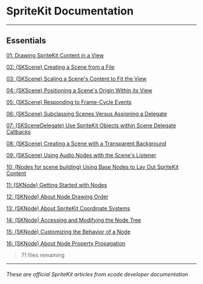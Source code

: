 # SpriteKit Documentation

-------------------------

## Essentials

[01: Drawing SpriteKit Content in a View](/tech_notes/spritekit_documentation/001-drawing-spritekit-content-in-a-view)

[02: (SKScene) Creating a Scene from a File](/tech_notes/spritekit_documentation/002-skscene-creating-a-scene-from-a-file)

[03: (SKScene) Scaling a Scene's Content to Fit the View](/tech_notes/spritekit_documentation/003-skscene-scaling-a-scenes-content-to-fit-the-view)

[04: (SKScene) Positioning a Scene's Origin Within its View](/tech_notes/spritekit_documentation/004-skscene-positioning-a-scenes-origin-within-its-view)

[05: (SKScene) Responding to Frame-Cycle Events](/tech_notes/spritekit_documentation/005-skscene-responding-to-frame-cycle-events)

[06: (SKScene) Subclassing Scenes Versus Assigning a Delegate](/tech_notes/spritekit_documentation/006-skscene-subclassing-scenes-versus-assigning-a-delegate)

[07: (SKSceneDelegate) Use SpriteKit Objects within Scene Delegate Callbacks](/tech_notes/spritekit_documentation/007-skscenedelegate-use-spritekit-objects-within-scene-delegate-call)

[08: (SKScene) Creating a Scene with a Transparent Background](/tech_notes/spritekit_documentation/008-skscene-creating-a-scene-with-a-transparent-background)

[09: (SKScene) Using Audio Nodes with the Scene's Listener](/tech_notes/spritekit_documentation/009-skscene-using-audio-nodes-with-the-scenes-listener)

[10: (Nodes for scene building) Using Base Nodes to Lay Out SpriteKit Content](/tech_notes/spritekit_documentation/010-nodesforscenebuilding-using-base-nodes-to-lay-out-spritekit-content)

[11: (SKNode) Getting Started with Nodes](/tech_notes/spritekit_documentation/011-sknode-getting-started-with-nodes)

[12: (SKNode) About Node Drawing Order](/tech_notes/spritekit_documentation/012-sknode-about-node-drawing-order)

[13: (SKNode) About SpriteKit Coordinate Systems](/tech_notes/spritekit_documentation/013-sknode-about-spritekit-coordinate-systems)

[14: (SKNode) Accessing and Modifying the Node Tree](/tech_notes/spritekit_documentation/014-sknode-accessing-and-modifying-the-node-tree)

[15: (SKNode) Customizing the Behavior of a Node](/tech_notes/spritekit_documentation/015-sknode-customizing-the-behavior-of-a-node)

[16: (SKNode) About Node Property Propagation](/tech_notes/spritekit_documentation/016-sknode-about-node-property-propagation)

[wrong link]: http://efeertugrul.com/tech_notes/spritekit_documentation/011-nodesforscenebuilding-maximizing-node-drawing-performance

> 71 files remaining

-------------------------

###### These are official SpriteKit articles from xcode developer documentation
